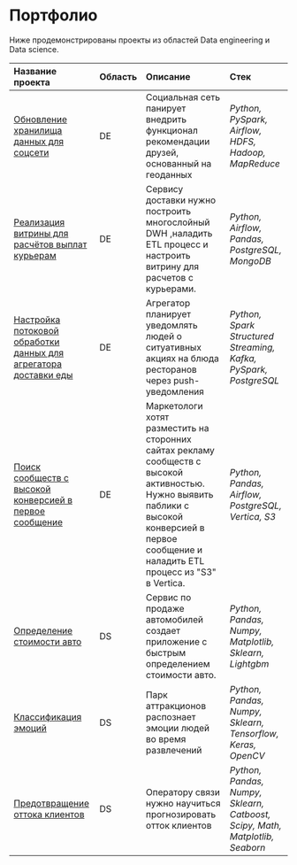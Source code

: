 # Портфолио

Ниже продемонстрированы проекты из областей Data engineering и Data science.

| Название проекта | Область | Описание | Стек | 
| :---------------------- | :---------------------- | :---------------------- | :---------------------- |
| [Обновление хранилища данных для соцсети](DE_Data_Lake) | DE | Социальная сеть панирует внедрить функционал рекомендации друзей, основанный на геоданных | *Python, PySpark, Airflow, HDFS, Hadoop, MapReduce* |
| [Реализация витрины для расчётов выплат курьерам](DE_DWH) | DE | Сервису доставки нужно построить многослойный DWH ,наладить ETL процесс и настроить витрину для расчетов с курьерами.  | *Python, Airflow, Pandas, PostgreSQL, MongoDB* |
| [Настройка потоковой обработки данных для агрегатора доставки еды](DE_Kafka) | DE | Агрегатор планирует уведомлять людей о ситуативных акциях на блюда ресторанов через push-уведомления | *Python, Spark Structured Streaming, Kafka, PySpark, PostgreSQL* |
| [Поиск сообществ с высокой конверсией в первое сообщение](DE_Vertica) | DE | Маркетологи хотят разместить на сторонних сайтах рекламу сообществ с высокой активностью. Нужно выявить паблики с высокой конверсией в первое сообщение и наладить ETL процесс из "S3" в Vertica. | *Python, Pandas, Airflow, PostgreSQL, Vertica, S3* |
| [Определение стоимости авто](DS_Auto) | DS | Сервис по продаже автомобилей создает приложение с быстрым определением стоимости авто. | *Python, Pandas, Numpy, Matplotlib, Sklearn, Lightgbm* |
| [Классификация эмоций](DS_Emotions_classification) | DS | Парк аттракционов распознает эмоции людей во время развлечений | *Python, Pandas, Numpy, Sklearn, Tensorflow, Keras, OpenCV* |
| [Предотвращение оттока клиентов](DS_Telecom) | DS | Оператору связи нужно научиться прогнозировать отток клиентов | *Python, Pandas, Numpy, Sklearn, Catboost, Scipy, Math, Matplotlib, Seaborn* |
